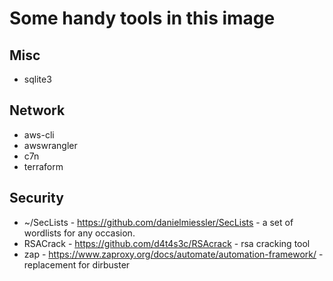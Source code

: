 # Some handy tools in this image

## Misc

* sqlite3

## Network

* aws-cli
* awswrangler
* c7n
* terraform

## Security

* ~/SecLists - https://github.com/danielmiessler/SecLists - a set of wordlists for any occasion.
* RSACrack - https://github.com/d4t4s3c/RSAcrack - rsa cracking tool
* zap - https://www.zaproxy.org/docs/automate/automation-framework/ - replacement for dirbuster

